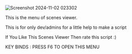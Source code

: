 ![Screenshot 2024-11-02 023302](https://github.com/user-attachments/assets/2d9fea5a-4776-4258-8d20-befcbb5189c3)

This is the menu of scenes viewer.

This is for only dev/admins for a little help to make a script

If You Like This Scenes Viewer Then rate this script :)

KEY BINDS : PRESS F6 TO OPEN THIS MENU
